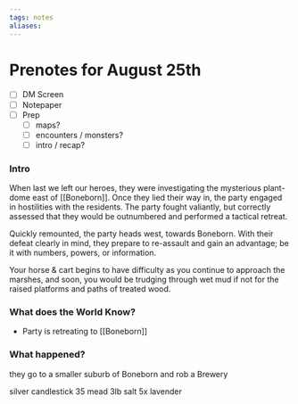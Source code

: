 ```yaml
---
tags: notes
aliases:
---
```


# Prenotes for August 25th
- [ ] DM Screen
- [ ] Notepaper
- [ ] Prep
	- [ ] maps?
	- [ ] encounters / monsters?
	- [ ] intro / recap?

### Intro

When last we left our heroes, they were investigating the mysterious plant-dome east of [[Boneborn]]. Once they lied their way in, the party engaged in hostilities with the residents. The party fought valiantly, but correctly assessed that they would be outnumbered and performed a tactical retreat. 

Quickly remounted, the party heads west, towards Boneborn. With their defeat clearly in mind, they prepare to re-assault and gain an advantage; be it with numbers, powers, or information. 

Your horse & cart begins to have difficulty as you continue to approach the marshes, and soon, you would be trudging through wet mud if not for the raised platforms and paths of treated wood. 

### What does the World Know?

- Party is retreating to [[Boneborn]]

### What happened?

they go to a smaller suburb of Boneborn and rob a Brewery

silver candlestick
35 mead
3lb salt
5x lavender
